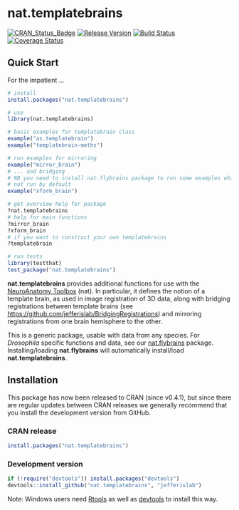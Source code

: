 # nat.templatebrains
[![CRAN_Status_Badge](http://www.r-pkg.org/badges/version/nat.templatebrains)](https://cran.r-project.org/package=nat.templatebrains) 
[![Release Version](https://img.shields.io/github/release/jefferislab/nat.templatebrains.svg)](https://github.com/jefferislab/nat.templatebrains/releases/latest) 
[![Build Status](https://travis-ci.org/jefferislab/nat.templatebrains.svg)](https://travis-ci.org/jefferislab/nat.templatebrains)
[![Coverage Status](https://img.shields.io/coveralls/jefferislab/nat.templatebrains.svg)](https://coveralls.io/r/jefferislab/nat.templatebrains?branch=master)

## Quick Start

For the impatient ...

```r
# install
install.packages("nat.templatebrains")

# use
library(nat.templatebrains)

# basic examples for templatebrain class
example("as.templatebrain")
example("templatebrain-meths")

# run examples for mirroring
example("mirror_brain")
# ... and bridging
# NB you need to install nat.flybrains package to run some examples which are
# not run by default
example("xform_brain")

# get overview help for package
?nat.templatebrains
# help for main functions
?mirror_brain
?xform_brain
# if you want to construct your own templatebrains
?templatebrain

# run tests
library(testthat)
test_package("nat.templatebrains")
```

**nat.templatebrains** provides additional functions for use with the [NeuroAnatomy Toolbox](https://github.com/jefferis/nat) (nat). In particular, it defines the notion of a template brain, as used in image registration of 3D data, along with bridging registrations between template brains (see https://github.com/jefferislab/BridgingRegistrations) and mirroring registrations from one brain hemisphere to the other.

This is a generic package, usable with data from any species. For _Drosophila_ specific functions and data, see our [nat.flybrains](https://github.com/jefferislab/nat.flybrains) package. Installing/loading **nat.flybrains** will automatically
install/load **nat.templatebrains**.

## Installation
This package has now been released to CRAN (since v0.4.1), but since there are 
regular updates between CRAN releases we generally recommend that you install 
the development version from GitHub.

### CRAN release
```r
install.packages("nat.templatebrains")
```

### Development version

```r
if (!require("devtools")) install.packages("devtools")
devtools::install_github("nat.templatebrains", "jefferislab")
```

Note: Windows users need [Rtools](http://www.murdoch-sutherland.com/Rtools/) as 
well as [devtools](http://CRAN.R-project.org/package=devtools) to install this way.

